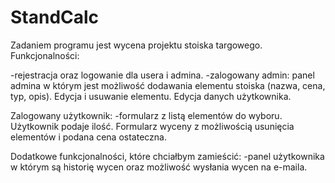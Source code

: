 # StandCalc

Zadaniem programu jest wycena projektu stoiska targowego. Funkcjonalności:

-rejestracja oraz logowanie dla usera i admina.
-zalogowany admin: panel admina w którym jest możliwość dodawania elementu stoiska (nazwa, cena, typ, opis). Edycja i usuwanie elementu. Edycja danych użytkownika.

Zalogowany użytkownik:
-formularz z listą elementów do wyboru. Użytkownik podaje ilość. Formularz wyceny z możliwością usunięcia elementów i podana cena ostateczna.

Dodatkowe funkcjonalności, które chciałbym zamieścić:
-panel użytkownika w którym są historię wycen oraz możliwość wysłania wycen na e-maila.
